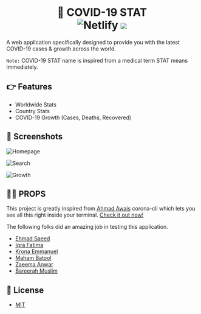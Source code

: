 <h1 align="center">🚀 COVID-19 STAT
<br>
<img alt="Netlify" src="https://img.shields.io/netlify/ef6bec37-0c07-4470-9a0f-7bccafc8aaba?logo=covid-19&logoColor=blue">
<img src="https://img.shields.io/github/license/mashape/apistatus.svg?style=flat-square">
</h1>

A web application specifically designed to provide you with the latest COVID-19 cases & growth across the world.

`Note:`  COVID-19 STAT name is inspired from a medical term STAT means immediately.

## 👉 Features

- Worldwide Stats
- Country Stats
- COVID-19 Growth (Cases, Deaths, Recovered)

## 🎩 Screenshots

![Homepage](https://i.imgur.com/5JR1rzM.png)

![Search](https://i.imgur.com/KaO3Ivw.png)

![Growth](https://i.imgur.com/t2P6m9R.png)

## 🙌🏻 PROPS

This project is greatly inspired from [Ahmad Awais](https://ahmadawais.com/) corona-cli which lets you see all this right inside your terminal. [Check it out now!](https://github.com/ahmadawais/corona-cli)

The following folks did an amazing job in testing this application.

- [Ehmad Saeed](https://github.com/justEhmadSaeed)
- [Iqra Fatima](https://github.com/iqrafatimame)
- [Krona Emmanuel](https://github.com/kronaemmanuel)
- [Maham Batool](http://github.com/mahambatool)
- [Zaeema Anwar](https://github.com/thezaeemaanwar)
- [Bareerah Muslim](https://github.com/biyamuslim)

## 🔑 License

- [MIT](https://github.com/msaaddev/COVID-19/blob/master/LICENSE)
